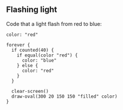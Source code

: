 ## Flashing light

Code that a light flash from red to blue:

```
color: "red"

forever {
  if counted(40) {
    if equal(color "red") {
      color: "blue"
    } else {
      color: "red"
    }
  }

  clear-screen()
  draw-oval(300 20 150 150 "filled" color)
}
```
